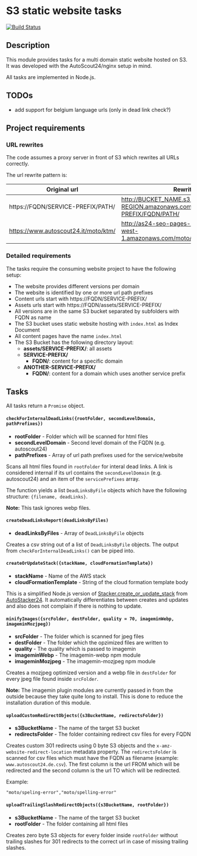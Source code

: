 # S3 static website tasks

[![Build Status](https://travis-ci.org/Scout24/s3-static-website-tasks.svg?branch=master)](https://travis-ci.org/Scout24/s3-static-website-tasks)

## Description

This module provides tasks for a multi domain static website hosted on S3. It was developed with the AutoScout24/nginx setup in mind.

All tasks are implemented in Node.js.

## TODOs

- add support for belgium language urls (only in dead link check?)

## Project requirements

### URL rewrites

The code assumes a proxy server in front of S3 which rewrites all URLs correctly.

The url rewrite pattern is:

| Original url | Rewritten url |
| --- | --- |
| https://FQDN/SERVICE-PREFIX/PATH/ | http://BUCKET_NAME.s3-website-REGION.amazonaws.com/SERVICE-PREFIX/FQDN/PATH/ |
| https://www.autoscout24.it/moto/ktm/ | http://as24-seo-pages-moto.s3-website-eu-west-1.amazonaws.com/moto/www.autoscout24.it/ktm/ |


### Detailed requirements

The tasks require the consuming website project to have the following setup:

* The website provides different versions per domain
* The website is identified by one or more url path prefixes
* Content urls start with https://FQDN/SERVICE-PREFIX/
* Assets urls start with https://FQDN/assets/SERVICE-PREFIX/
* All versions are in the same S3 bucket separated by subfolders with FQDN as name
* The S3 bucket uses static website hosting with `index.html` as Index Document
* All content pages have the name `index.html`
* The S3 Bucket has the following directory layout:
  * **assets/SERVICE-PREFIX/**: all assets
  * **SERVICE-PREFIX/**
    * **FQDN/**: content for a specific domain
  * **ANOTHER-SERVICE-PREFIX/**
    * **FQDN/**: content for a domain which uses another service prefix

## Tasks

All tasks return a `Promise` object.

#### `checkForInternalDeadLinks({rootFolder, secondLevelDomain, pathPrefixes})`

* **rootFolder** - Folder which will be scanned for html files
* **secondLevelDomain** - Second level domain of the FQDN (e.g. autoscout24)
* **pathPrefixes** - Array of url path prefixes used for the service/website

Scans all html files found in `rootFolder` for interal dead links.
A link is considered internal if its url contains the `secondLevelDomain` (e.g. autoscout24) and an item of the `servicePrefixes` array.

The function yields a list `DeadLinksByFile` objects which have the following structure: `{filename, deadLinks}`.

**Note:** This task ignores webp files.

#### `createDeadLinksReport(deadLinksByFiles)`

* **deadLinksByFiles** - Array of `DeadLinksByFile` objects

Creates a csv string out of a list of `DeadLinksByFile` objects. The output from `checkForInternalDeadLinks()` can be piped into.

#### `createOrUpdateStack({stackName, cloudFormationTemplate})`

* **stackName** - Name of the AWS stack
* **cloudFormationTemplate** - String of the cloud formation template body

This is a simplified Node.js version of [Stacker.create_or_update_stack](https://github.com/Scout24/autostacker24#create-or-update) from [AutoStacker24](https://github.com/Scout24/autostacker24). It automatically differentiates between creates and updates and also does not complain if there is nothing to update.

#### `minifyImages({srcFolder, destFolder, quality = 70, imageminWebp, imageminMozjpeg})`

* **srcFolder** - The folder which is scanned for jpeg files
* **destFolder** - The folder which the opzimized files are written to
* **quality** - The quality which is passed to imagemin
* **imageminWebp** - The imagemin-webp npm module
* **imageminMozjpeg** - The imagemin-mozjpeg npm module

Creates a mozjpeg optimized version and a webp file in `destFolder` for every jpeg file found inside `srcFolder`.

**Note:** The imagemin plugin modules are currently passed in from the outside because they take quite long to install. This is done to reduce the installation duration of this module.

#### `uploadCustomRedirectObjects({s3BucketName, redirectsFolder})`

* **s3BucketName** - The name of the target S3 bucket
* **redirectsFolder** - The folder containing redirect csv files for every FQDN

Creates custom 301 redirects using 0 byte S3 objects and the `x-amz-website-redirect-location` metadata property.
The `redirectsFolder` is scanned for csv files which must have the FQDN as filename (example: `www.autoscout24.de.csv`).
The first column is the url FROM which will be redirected and the second column is the url TO which will be redirected.

Example:

`"moto/speling-error","moto/spelling-error"`

#### `uploadTrailingSlashRedirectObjects({s3BucketName, rootFolder})`

* **s3BucketName** - The name of the target S3 bucket
* **rootFolder** - The folder containing all html files

Creates zero byte S3 objects for every folder inside `rootFolder` without trailing slashes for 301 redirects to the correct url in case of missing trailing slashes.
